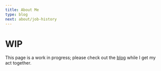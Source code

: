 ```yaml
---
title: About Me
type: blog
next: about/job-history
---
```


<!-- <img alt="Daniel's face goes here." style="margin-left:0px;border-radius:50%;" src="/images/Headshot.png" width=400/> -->

# WIP

This page is a work in progress; please check out the [blog](/blog) while I get my act together.